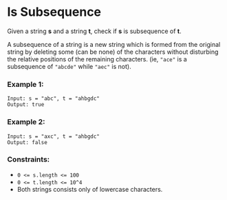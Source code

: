 # Is Subsequence

Given a string **s** and a string **t**, check if **s** is subsequence of **t**.

A subsequence of a string is a new string which is formed from the original string by deleting some (can be none) of the characters without disturbing the relative positions of the remaining characters. (ie, `"ace"` is a subsequence of `"abcde"` while `"aec"` is not).

### Example 1:

```
Input: s = "abc", t = "ahbgdc"
Output: true
```
### Example 2:

```
Input: s = "axc", t = "ahbgdc"
Output: false
```

### Constraints:

* `0 <= s.length <= 100`
* `0 <= t.length <= 10^4`
* Both strings consists only of lowercase characters.